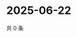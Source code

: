 # 2025-06-22

共 0 条

<!-- BEGIN ZHIHUQUESTIONS -->
<!-- 最后更新时间 Sun Jun 22 2025 16:14:17 GMT+0800 (China Standard Time) -->

<!-- END ZHIHUQUESTIONS -->
